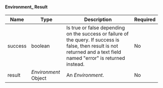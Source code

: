 <!-- markdownlint-disable MD041 -->
#### Environment_ Result

| Name    | Type                 | Description                                                                                                                                                             | Required |
|---------|----------------------|-------------------------------------------------------------------------------------------------------------------------------------------------------------------------|----------|
| success | boolean              | Is true or false depending on the success or failure of the query. If success is false, then result is not returned and a text field named "error" is returned instead. | No       |
| result  | _Environment_ Object | An _Environment_.                                                                                                                                                       | No       |
